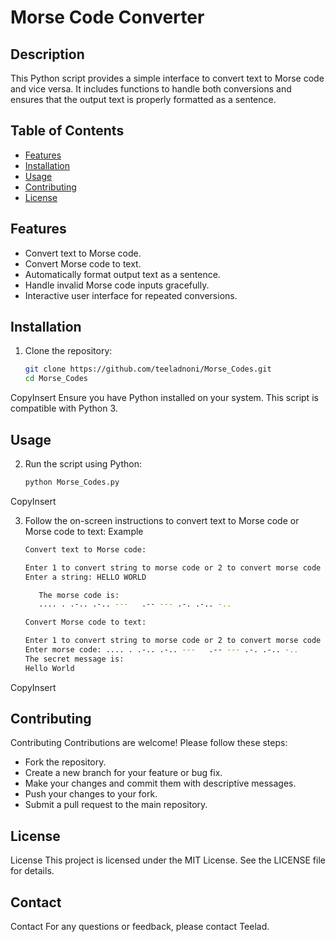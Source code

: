 # Morse Code Converter

## Description

This Python script provides a simple interface to convert text to Morse code and vice versa. 
It includes functions to handle both conversions and ensures that the output text is properly formatted as a sentence.

## Table of Contents

- [Features](#features)
- [Installation](#installation)
- [Usage](#usage)
- [Contributing](#contributing)
- [License](#license)

## Features

- Convert text to Morse code.
- Convert Morse code to text.
- Automatically format output text as a sentence.
- Handle invalid Morse code inputs gracefully.
- Interactive user interface for repeated conversions.

## Installation

1. Clone the repository:
   ```bash
   git clone https://github.com/teeladnoni/Morse_Codes.git
   cd Morse_Codes
CopyInsert
Ensure you have Python installed on your system. This script is compatible with Python 3.

## Usage

2. Run the script using Python:
   ```bash
   python Morse_Codes.py
CopyInsert

3. Follow the on-screen instructions to convert text to Morse code or Morse code to text:
   Example
   ```bash
   Convert text to Morse code:
   
   Enter 1 to convert string to morse code or 2 to convert morse code to string: 1
   Enter a string: HELLO WORLD
   
      The morse code is:
      .... . .-.. .-.. ---   .-- --- .-. .-.. -..
   
   Convert Morse code to text:
   
   Enter 1 to convert string to morse code or 2 to convert morse code to string: 2
   Enter morse code: .... . .-.. .-.. ---   .-- --- .-. .-.. -..
   The secret message is:
   Hello World
CopyInsert

## Contributing
Contributing
Contributions are welcome! Please follow these steps:

- Fork the repository.
- Create a new branch for your feature or bug fix.
- Make your changes and commit them with descriptive messages.
- Push your changes to your fork.
- Submit a pull request to the main repository.

## License
License
This project is licensed under the MIT License. See the LICENSE file for details.

## Contact
Contact
For any questions or feedback, please contact Teelad.
